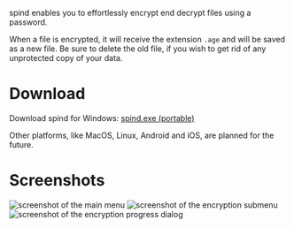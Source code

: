 spind enables you to effortlessly encrypt end decrypt files using a
password.

When a file is encrypted, it will receive the extension `.age` and will
be saved as a new file. Be sure to delete the old file, if you wish to
get rid of any unprotected copy of your data.

# Download
Download spind for Windows: [spind.exe (portable)](https://github.com/codesoap/spind/releases/download/v0.1.0/spind.exe)

Other platforms, like MacOS, Linux, Android and iOS, are planned for the
future.

# Screenshots
![screenshot of the main menu](https://github.com/codesoap/spind/releases/download/v0.1.0/dark_menu.png)
![screenshot of the encryption submenu](https://github.com/codesoap/spind/releases/download/v0.1.0/dark_encrypt.png)
![screenshot of the encryption progress dialog](https://github.com/codesoap/spind/releases/download/v0.1.0/dark_encrypt_progress.png)
